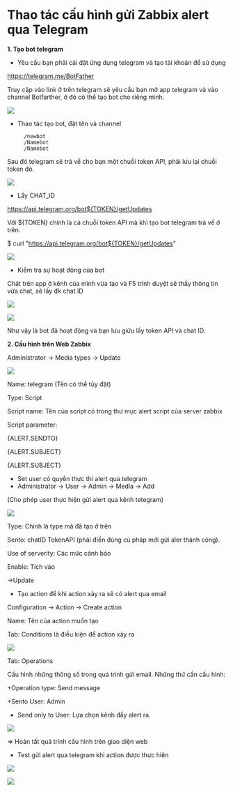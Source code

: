 # Thao tác cấu hình gửi Zabbix alert qua Telegram #

**1. Tạo bot telegram**

- Yêu cầu bạn phải cài đặt ứng dụng telegram và tạo tài khoản để sử dụng

https://telegram.me/BotFather

Truy cập vào link ở trên telegram sẽ yêu cầu bạn mở app telegram và vào channel Botfarther, ở đó có thể tạo bot cho riêng mình.

![](https://i.imgur.com/QuwsJhD.png)

- Thao tác tạo bot, đặt tên và channel

		/newbot
		/Namebot
		/Namebot

Sau đó telegram sẽ trả về cho bạn một chuỗi token API, phải lưu lại chuỗi token đó.


![](https://i.imgur.com/BbYt28o.png)

- Lấy CHAT_ID

https://api.telegram.org/bot${TOKEN}/getUpdates

Với ${TOKEN} chính là cả chuỗi token API mà khi tạo bot telegram trả về ở trên.

$ curl "https://api.telegram.org/bot${TOKEN}/getUpdates"

![](https://i.imgur.com/5Vxbhaf.png)

+ Kiểm tra sự hoạt động của bot

Chát trên app ở kênh của mình vừa tạo và F5 trình duyệt sẽ thấy thông tin vừa chat, sẽ lấy đk chat ID

![](https://i.imgur.com/tiwXcTk.png)

![](https://i.imgur.com/Kujvclo.png)

Như vậy là bot đã hoạt động và bạn lưu giữu lấy token API và chat ID.

**2. Cấu hình trên Web Zabbix**

Administrator -> Media types -> Update

![](https://i.imgur.com/H2mbT1B.png)

Name: telegram (Tên có thể tùy đặt)

Type: Script

Script name: Tên của script có trong thư mục alert script của server zabbix

Script parameter:

{ALERT.SENDTO}

{ALERT.SUBJECT}

{ALERT.SUBJECT}

* Set user có quyền thực thi alert qua telegram
* Administrator -> User -> Admin -> Media -> Add

(Cho phép user thực hiện gửi alert qua kệnh tetegram)

![](https://i.imgur.com/rn7hIWT.png)

Type: Chính là type mà đã tạo ở trên

Sento: chatID TokenAPI (phải điền đúng cú pháp mới gửi aler thành công).

Use of serverity: Các mức cảnh bảo

Enable: Tích vào

->Update

* Tạo action để khi action xảy ra sẽ có alert qua email 

Configuration -> Action -> Create action

Name: Tên của action muốn tạo

Tab: Conditions là điều kiện để action xảy ra

![](https://i.imgur.com/4NFYkxp.png)

Tab: Operations

Cấu hình những thông số trong quá trình gửi email. Những thứ cần cấu hình:

+Operation type: Send message

+Sento User: Admin

+ Send only to User: Lựa chọn kênh đẩy alert ra.

![](https://i.imgur.com/CC6gA50.png)

=> Hoàn tất quá trình cấu hình trên giao diện web

* Test gửi alert qua telegram khi action được thực hiện

![](https://i.imgur.com/kwSSEnI.png)

![](https://i.imgur.com/buJ453U.png)


